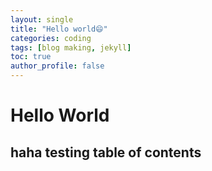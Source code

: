 ```yaml
---
layout: single
title: "Hello world😄"
categories: coding
tags: [blog making, jekyll]
toc: true
author_profile: false
---
```


# Hello World
## haha testing table of contents

